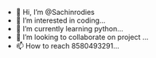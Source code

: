 - 👋 Hi, I’m @Sachinrodies
- 👀 I’m interested in coding...
- 🌱 I’m currently learning python...
- 💞️ I’m looking to collaborate on project ...
- 📫 How to reach 8580493291...

<!---
Sachinrodies/Sachinrodies is a ✨ special ✨ repository because its `README.md` (this file) appears on your GitHub profile.
You can click the Preview link to take a look at your changes.
--->
